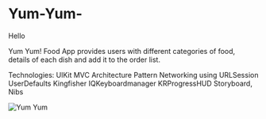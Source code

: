 # Yum-Yum-
Hello

Yum Yum! Food App provides users with different categories of food, details of each dish and add it to the order list.

Technologies:
UlKit
MVC Architecture Pattern
Networking using URLSession
UserDefaults
Kingfisher
IQKeyboardmanager
KRProgressHUD
Storyboard, Nibs

![Yum Yum](https://github.com/Hatemganash/Yum-Yum-/assets/35075986/51d7ae9f-3ea8-48b7-837e-955f609ac44b)

